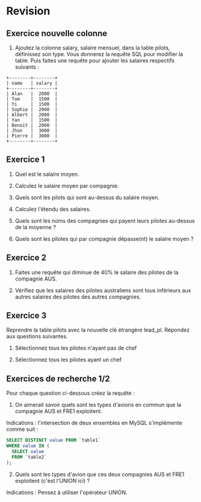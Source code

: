 # Revision

## Exercice nouvelle colonne

1. Ajoutez la colonne salary, salaire mensuel, dans la table pilots, définissez son type. Vous donnerez la requête SQL pour modifier la table. Puis faites une requête pour ajouter les salaires respectifs suivants :

```text
+--------+--------+
| name   | salary |
+--------+--------+
| Alan   |  2000  |
| Tom    |  1500  |
| Yi     |  1500  |
| Sophie |  2000  |
| Albert |  2000  |
| Yan    |  1500  |
| Benoit |  2000  |
| Jhon   |  3000  |
| Pierre |  3000  |
+--------+--------+
```

## Exercice 1

1. Quel est le salaire moyen.

2. Calculez le salaire moyen par compagnie.

3. Quels sont les pilots qui sont au-dessus du salaire moyen.

4. Calculez l'étendu des salaires.

5. Quels sont les noms des compagnies qui payent leurs pilotes au-dessus de la moyenne ?

6. Quels sont les pilotes qui par compagnie dépasse(nt) le salaire moyen ?

## Exercice 2

1. Faites une requête qui diminue de 40% le salaire des pilotes de la compagnie AUS.

2. Vérifiez que les salaires des pilotes australiens sont tous inférieurs aux autres salaires des pilotes des autres compagnies.

## Exercice 3

Reprendre la table pilots avec la nouvelle clé étrangère lead_pl. Répondez aux questions suivantes.

1. Sélectionnez tous les pilotes n'ayant pas de chef

2. Sélectionnez tous les pilotes ayant un chef

## Exercices de recherche 1/2

Pour chaque question ci-dessous créez la requête :

1. On aimerait savoir quels sont les types d'avions en commun que la compagnie AUS et FRE1 exploitent.

Indications : l'intersection de deux ensembles en MySQL s'implémente comme suit :

```sql
SELECT DISTINCT value FROM `table1`
WHERE value IN (
  SELECT value 
  FROM `table2`
);
```

2. Quels sont les types d'avion que ces deux compagnies AUS et FRE1 exploitent (c'est l'UNION ici) ?

Indications : Pensez à utiliser l'opérateur UNION.
